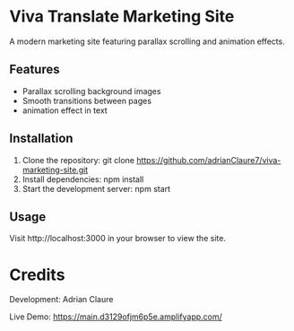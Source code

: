 # Viva Translate Marketing Site

A modern marketing site featuring parallax scrolling and animation effects.

## Features

- Parallax scrolling background images
- Smooth transitions between pages
- animation effect in text

## Installation

1. Clone the repository: git clone https://github.com/adrianClaure7/viva-marketing-site.git
2. Install dependencies: npm install
3. Start the development server: npm start

## Usage

Visit http://localhost:3000 in your browser to view the site.

# Credits

Development: Adrian Claure

Live Demo: https://main.d3129ofjm6p5e.amplifyapp.com/
